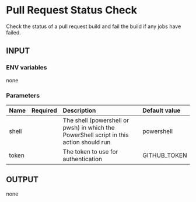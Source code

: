 # Pull Request Status Check
Check the status of a pull request build and fail the build if any jobs have failed.

## INPUT

### ENV variables
none

### Parameters
| Name | Required | Description | Default value |
| :-- | :-: | :-- | :-- |
| shell | | The shell (powershell or pwsh) in which the PowerShell script in this action should run | powershell |
| token | | The token to use for authentication | GITHUB_TOKEN |

## OUTPUT
none